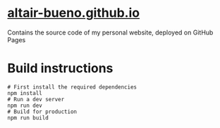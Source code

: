 # [altair-bueno.github.io](https://altair-bueno.github.io)

Contains the source code of my personal website, deployed on GitHub Pages

# Build instructions

```shell
# First install the required dependencies
npm install
# Run a dev server
npm run dev
# Build for production
npm run build
```
